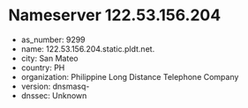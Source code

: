 # Nameserver 122.53.156.204

* as_number: 9299
* name: 122.53.156.204.static.pldt.net.
* city: San Mateo
* country: PH
* organization: Philippine Long Distance Telephone Company
* version: dnsmasq-
* dnssec: Unknown
